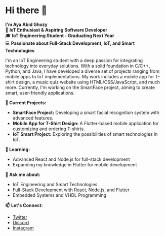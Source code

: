 # Hi there 👋

**I'm Aya Abid Ghozy**  
🌟 **IoT Enthusiast & Aspiring Software Developer**  
🎓 **IoT Engineering Student - Graduating Next Year**  
💻 **Passionate about Full-Stack Development, IoT, and Smart Technologies**

I'm an IoT Engineering student with a deep passion for integrating technology into everyday solutions. With a solid foundation in C/C++, Python, and Java, I have developed a diverse set of projects ranging from mobile apps to IoT implementations. My work includes a mobile app for T-shirt design, a music quiz website using HTML/CSS/JavaScript, and much more. Currently, I'm working on the SmartFace project, aiming to create smart, user-friendly applications.

**🔭 Current Projects:**  
- **SmartFace Project:** Developing a smart facial recognition system with advanced features.
- **Mobile App for T-Shirt Design:** A Flutter-based mobile application for customizing and ordering T-shirts.
- **IoT Smart Project:** Exploring the possibilities of smart technologies in IoT.

**🌱 Learning:**  
- Advanced React and Node.js for full-stack development
- Expanding my knowledge in Flutter for mobile development

**💬 Ask me about:**  
- IoT Engineering and Smart Technologies
- Full-Stack Development with React, Node.js, and Flutter
- Embedded Systems and VHDL Programming

**📫 Let's Connect:**  
- [Twitter](https://x.com/ayaabidghozy13)  
- [Discord](https://discord.com/your-profile-link)  
- [Instagram](https://www.instagram.com/ayaabid7?igsh=MXQxdzJxNXN5aWxzcg==)
